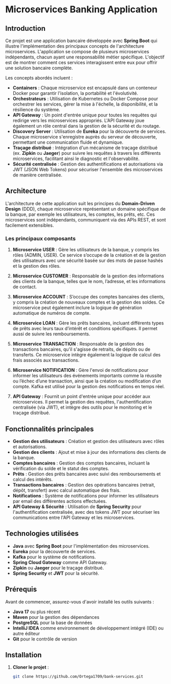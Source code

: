 # Microservices Banking Application

## Introduction

Ce projet est une application bancaire développée avec **Spring Boot** qui illustre l'implémentation des principaux concepts de l'architecture microservices. L'application se compose de plusieurs microservices indépendants, chacun ayant une responsabilité métier spécifique. L'objectif est de montrer comment ces services interagissent entre eux pour offrir une solution bancaire complète.

Les concepts abordés incluent :

- **Containers** : Chaque microservice est encapsulé dans un conteneur Docker pour garantir l'isolation, la portabilité et l'évolutivité.
- **Orchestrateurs** : Utilisation de Kubernetes ou Docker Compose pour orchestrer les services, gérer la mise à l'échelle, la disponibilité, et la résilience du système.
- **API Gateway** : Un point d'entrée unique pour toutes les requêtes qui redirige vers les microservices appropriés. L'API Gateway joue également un rôle central dans la gestion de la sécurité et du routage.
- **Discovery Server** : Utilisation de **Eureka** pour la découverte de services. Chaque microservice s'enregistre auprès du serveur de découverte, permettant une communication fluide et dynamique.
- **Traçage distribué** : Intégration d'un mécanisme de traçage distribué (ex. **Zipkin** ou **Jaeger**) pour suivre les requêtes à travers les différents microservices, facilitant ainsi le diagnostic et l'observabilité.
- **Sécurité centralisée** : Gestion des authentifications et autorisations via JWT (JSON Web Tokens) pour sécuriser l'ensemble des microservices de manière centralisée.

## Architecture

L'architecture de cette application suit les principes du **Domain-Driven Design** (DDD), chaque microservice représentant un domaine spécifique de la banque, par exemple les utilisateurs, les comptes, les prêts, etc. Ces microservices sont indépendants, communiquent via des APIs REST, et sont facilement extensibles.

### Les principaux composants

1. **Microservice USER** : Gère les utilisateurs de la banque, y compris les rôles (ADMIN, USER). Ce service s’occupe de la création et de la gestion des utilisateurs avec une sécurité basée sur des mots de passe hashés et la gestion des rôles.

2. **Microservice CUSTOMER** : Responsable de la gestion des informations des clients de la banque, telles que le nom, l’adresse, et les informations de contact.

3. **Microservice ACCOUNT** : S’occupe des comptes bancaires des clients, y compris la création de nouveaux comptes et la gestion des soldes. Ce microservice peut également inclure la logique de génération automatique de numéros de compte.

4. **Microservice LOAN** : Gère les prêts bancaires, incluant différents types de prêts avec leurs taux d’intérêt et conditions spécifiques. Il permet aussi de suivre les remboursements.

5. **Microservice TRANSACTION** : Responsable de la gestion des transactions bancaires, qu'il s'agisse de retraits, de dépôts ou de transferts. Ce microservice intègre également la logique de calcul des frais associés aux transactions.

6. **Microservice NOTIFICATION** : Gère l'envoi de notifications pour informer les utilisateurs des événements importants comme la réussite ou l’échec d’une transaction, ainsi que la création ou modification d’un compte. Kafka est utilisé pour la gestion des notifications en temps réel.

7. **API Gateway** : Fournit un point d'entrée unique pour accéder aux microservices. Il permet la gestion des requêtes, l'authentification centralisée (via JWT), et intègre des outils pour le monitoring et le traçage distribué.

## Fonctionnalités principales

- **Gestion des utilisateurs** : Création et gestion des utilisateurs avec rôles et autorisations.
- **Gestion des clients** : Ajout et mise à jour des informations des clients de la banque.
- **Comptes bancaires** : Gestion des comptes bancaires, incluant la vérification du solde et le statut des comptes.
- **Prêts** : Gestion des prêts bancaires avec suivi des remboursements et calcul des intérêts.
- **Transactions bancaires** : Gestion des opérations bancaires (retrait, dépôt, transfert) avec calcul automatique des frais.
- **Notifications** : Système de notifications pour informer les utilisateurs par email des différentes actions effectuées.
- **API Gateway & Sécurité** : Utilisation de **Spring Security** pour l'authentification centralisée, avec des tokens JWT pour sécuriser les communications entre l'API Gateway et les microservices.

## Technologies utilisées

- **Java** avec **Spring Boot** pour l'implémentation des microservices.
- **Eureka** pour la découverte de services.
- **Kafka** pour le système de notifications.
- **Spring Cloud Gateway** comme API Gateway.
- **Zipkin** ou **Jaeger** pour le traçage distribué.
- **Spring Security** et **JWT** pour la sécurité.

## Prérequis

Avant de commencer, assurez-vous d'avoir installé les outils suivants :

- **Java 17** ou plus récent
- **Maven** pour la gestion des dépendances
- **PostgreSQL** pour la base de données
- **IntelliJ IDEA** comme environnement de développement intégré (IDE) ou autre éditeur
- **Git** pour le contrôle de version

## Installation

1. **Cloner le projet** :
   ```bash
   git clone https://github.com/Ortega1709/bank-services.git
   

